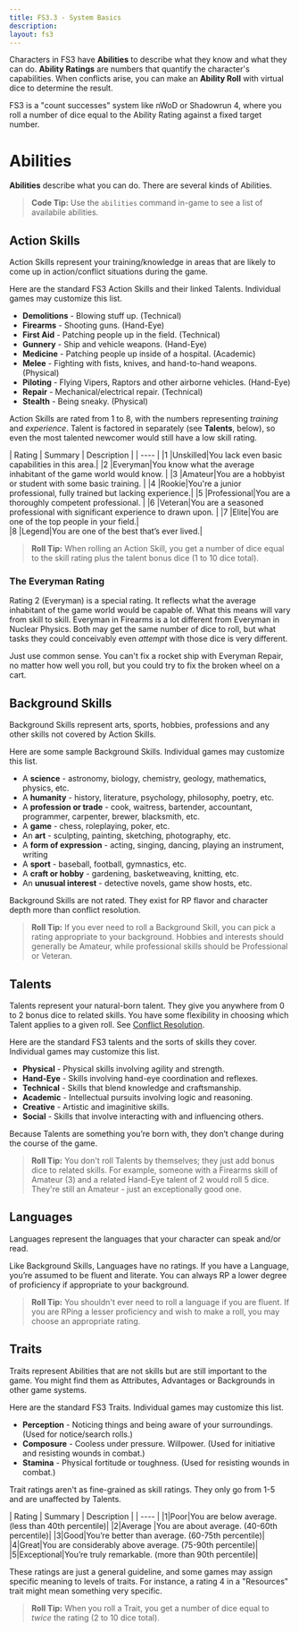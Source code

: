```yaml
---
title: FS3.3 - System Basics
description:
layout: fs3
---
```


Characters in FS3 have **Abilities** to describe what they know and what they can do.  **Ability Ratings** are numbers that quantify the character's capabilities.  When conflicts arise, you can make an **Ability Roll** with virtual dice to determine the result.  

FS3 is a "count successes" system like nWoD or Shadowrun 4, where you roll a number of dice equal to the Ability Rating against a fixed target number.

# Abilities

**Abilities** describe what you can do.   There are several kinds of Abilities.   

> <i class="fa fa-codepen" aria-hidden="true"></i> **Code Tip:**  Use the `abilities` command in-game to see a list of availabile abilities.

## Action Skills

Action Skills represent your training/knowledge in areas that are likely to come up in action/conflict situations during the game. 

Here are the standard FS3 Action Skills and their linked Talents.  Individual games may customize this list.

* **Demolitions** - Blowing stuff up.  (Technical)
* **Firearms** - Shooting guns.  (Hand-Eye)
* **First Aid** - Patching people up in the field. (Technical)
* **Gunnery** - Ship and vehicle weapons.  (Hand-Eye)
* **Medicine** - Patching people up inside of a hospital. (Academic)
* **Melee** - Fighting with fists, knives, and hand-to-hand weapons. (Physical)
* **Piloting** - Flying Vipers, Raptors and other airborne vehicles. (Hand-Eye)
* **Repair** - Mechanical/electrical repair. (Technical)
* **Stealth** - Being sneaky. (Physical)

Action Skills are rated from 1 to 8, with the numbers representing *training* and *experience*.   Talent is factored in separately (see **Talents**, below), so even the most talented newcomer would still have a low skill rating.

| Rating | Summary | Description |
| ---- |
|1 |Unskilled|You lack even basic capabilities in this area.|
|2 |Everyman|You know what the average inhabitant of the game world would know.   |
|3 |Amateur|You are a hobbyist or student with some basic training.  |
|4 |Rookie|You're a junior professional, fully trained but lacking experience.|
|5 |Professional|You are a thoroughly competent professional.  |
|6 |Veteran|You are a seasoned professional with significant experience to drawn upon. |
|7 |Elite|You are one of the top people in your field.|   
|8 |Legend|You are one of the best that’s ever lived.|

> <i class="fa fa-cubes" aria-hidden="true"></i> **Roll Tip:** When rolling an Action Skill, you get a number of dice equal to the skill rating plus the talent bonus dice (1 to 10 dice total).

### The Everyman Rating

Rating 2 (Everyman) is a special rating.  It reflects what the average inhabitant of the game world would be capable of.  What this means will vary from skill to skill.  Everyman in Firearms is a lot different from Everyman in Nuclear Physics.  Both may get the same number of dice to roll, but what tasks they could conceivably even *attempt* with those dice is very different.  

Just use common sense.  You can't fix a rocket ship with Everyman Repair, no matter how well you roll, but you could try to fix the broken wheel on a cart.

## Background Skills

Background Skills represent arts, sports, hobbies, professions and any other skills not covered by Action Skills. 

Here are some sample Background Skills.  Individual games may customize this list.

* A **science** - astronomy, biology, chemistry, geology, mathematics, physics, etc.
* A **humanity** - history, literature, psychology, philosophy, poetry, etc.
* A **profession or trade** - cook, waitress, bartender, accountant, programmer, carpenter, brewer, blacksmith, etc.
* A **game** - chess, roleplaying, poker, etc.
* An **art** - sculpting, painting, sketching, photography, etc.
* A **form of expression** - acting, singing, dancing, playing an instrument, writing
* A **sport** - baseball, football, gymnastics, etc.
* A **craft or hobby** - gardening, basketweaving, knitting, etc.
* An **unusual interest** - detective novels, game show hosts, etc.

Background Skills are not rated.  They exist for RP flavor and character depth more than conflict resolution.

> <i class="fa fa-cubes" aria-hidden="true"></i> **Roll Tip:** If you ever need to roll a Background Skill, you can pick a rating appropriate to your background.  Hobbies and interests should generally be Amateur, while professional skills should be Professional or Veteran.

## Talents

Talents represent your natural-born talent.  They give you anywhere from 0 to 2 bonus dice to related skills.  You have some flexibility in choosing which Talent applies to a given roll.  See [Conflict Resolution](/fs3/fs3.3/conflict).

Here are the standard FS3 talents and the sorts of skills they cover.  Individual games may customize this list.

* **Physical** - Physical skills involving agility and strength.
* **Hand-Eye** - Skills involving hand-eye coordination and reflexes.
* **Technical** - Skills that blend knowledge and craftsmanship.
* **Academic** - Intellectual pursuits involving logic and reasoning.
* **Creative** - Artistic and imaginitive skills.
* **Social** - Skills that involve interacting with and influencing others.

Because Talents are something you’re born with, they don’t change during the course of the game.

> <i class="fa fa-cubes" aria-hidden="true"></i> **Roll Tip:** You don't roll Talents by themselves; they just add bonus dice to related skills. For example, someone with a Firearms skill of Amateur (3) and a related Hand-Eye talent of 2 would roll 5 dice.  They're still an Amateur - just an exceptionally good one.

## Languages

Languages represent the languages that your character can speak and/or read.   

Like Background Skills, Languages have no ratings.   If you have a Language, you’re assumed to be fluent and literate.  You can always RP a lower degree of proficiency if appropriate to your background.

> <i class="fa fa-cubes" aria-hidden="true"></i> **Roll Tip:** You shouldn't ever need to roll a language if you are fluent.  If you are RPing a lesser proficiency and wish to make a roll, you may choose an appropriate rating.

## Traits

Traits represent Abilities that are not skills but are still important to the game.  You might find them as Attributes, Advantages or Backgrounds in other game systems.  

Here are the standard FS3 Traits.  Individual games may customize this list.

* **Perception** - Noticing things and being aware of your surroundings.  (Used for notice/search rolls.)
* **Composure** - Cooless under pressure.  Willpower.  (Used for initiative and resisting wounds in combat.)
* **Stamina** - Physical fortitude or toughness.  (Used for resisting wounds in combat.)

Trait ratings aren't as fine-grained as skill ratings.  They only go from 1-5 and are unaffected by Talents.

| Rating | Summary | Description |
| ---- |
|1|Poor|You are below average.  (less than 40th percentile)|
|2|Average |You are about average.  (40-60th percentile)|
|3|Good|You’re better than average.   (60-75th percentile)|
|4|Great|You are considerably above average.  (75-90th percentile)|
|5|Exceptional|You’re truly remarkable. (more than 90th percentile)|

These ratings are just a general guideline, and some games may assign specific meaning to levels of traits.  For instance, a rating 4 in a "Resources" trait might mean something very specific.

> <i class="fa fa-cubes" aria-hidden="true"></i> **Roll Tip:** When you roll a Trait, you get a number of dice equal to *twice* the rating (2 to 10 dice total).